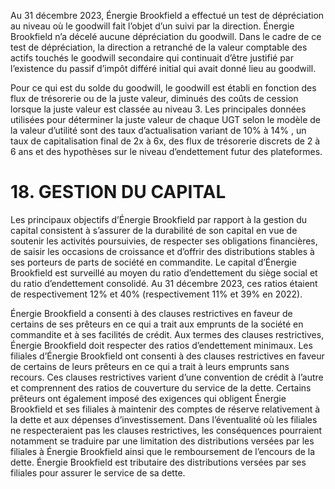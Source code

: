 Au 31 décembre 2023, Énergie Brookfield a effectué un test de dépréciation au niveau où le goodwill fait l’objet d’un suivi par la direction. Énergie Brookfield n’a décelé aucune dépréciation du goodwill. Dans le cadre de ce test de dépréciation, la direction a retranché de la valeur comptable des actifs touchés le goodwill secondaire qui continuait d’être justifié par l’existence du passif d’impôt différé initial qui avait donné lieu au goodwill.  

Pour ce qui est du solde du goodwill, le goodwill est établi en fonction des flux de trésorerie ou de la juste valeur, diminués des coûts de cession lorsque la juste valeur est classée au niveau 3. Les principales données utilisées pour déterminer la juste valeur de chaque UGT selon le modèle de la valeur d’utilité sont des taux d’actualisation variant de $10 \%$ à $14 \%$ , un taux de capitalisation final de 2x à 6x, des flux de trésorerie discrets de 2 à 6 ans et des hypothèses sur le niveau d’endettement futur des plateformes.  

# 18. GESTION DU CAPITAL  

Les principaux objectifs d’Énergie Brookfield par rapport à la gestion du capital consistent à s’assurer de la durabilité de son capital en vue de soutenir les activités poursuivies, de respecter ses obligations financières, de saisir les occasions de croissance et d’offrir des distributions stables à ses porteurs de parts de société en commandite. Le capital d’Énergie Brookfield est surveillé au moyen du ratio d’endettement du siège social et du ratio d’endettement consolidé. Au 31 décembre 2023, ces ratios étaient de respectivement $12 \%$ et $40 \%$ (respectivement $11 \%$ et $39 \%$ en 2022).  

Énergie Brookfield a consenti à des clauses restrictives en faveur de certains de ses prêteurs en ce qui a trait aux emprunts de la société en commandite et à ses facilités de crédit. Aux termes des clauses restrictives, Énergie Brookfield doit respecter des ratios d’endettement minimaux. Les filiales d’Énergie Brookfield ont consenti à des clauses restrictives en faveur de certains de leurs prêteurs en ce qui a trait à leurs emprunts sans recours. Ces clauses restrictives varient d’une convention de crédit à l’autre et comprennent des ratios de couverture du service de la dette. Certains prêteurs ont également imposé des exigences qui obligent Énergie Brookfield et ses filiales à maintenir des comptes de réserve relativement à la dette et aux dépenses d’investissement. Dans l’éventualité où les filiales ne respecteraient pas les clauses restrictives, les conséquences pourraient notamment se traduire par une limitation des distributions versées par les filiales à Énergie Brookfield ainsi que le remboursement de l’encours de la dette. Énergie Brookfield est tributaire des distributions versées par ses filiales pour assurer le service de sa dette.  